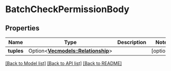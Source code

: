 # BatchCheckPermissionBody

## Properties

Name | Type | Description | Notes
------------ | ------------- | ------------- | -------------
**tuples** | Option<[**Vec<models::Relationship>**](relationship.md)> |  | [optional]

[[Back to Model list]](../README.md#documentation-for-models) [[Back to API list]](../README.md#documentation-for-api-endpoints) [[Back to README]](../README.md)


